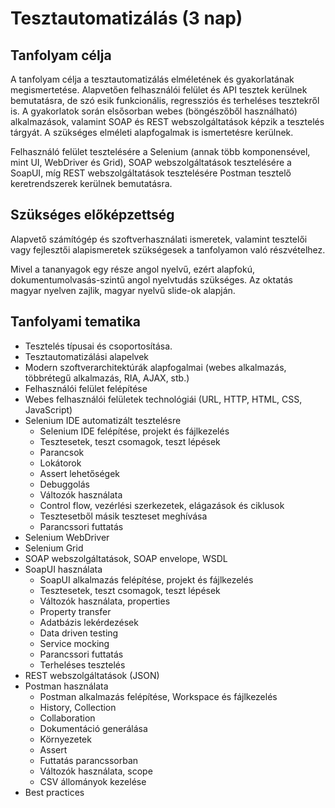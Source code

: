 # Tesztautomatizálás (3 nap)

## Tanfolyam célja

A tanfolyam célja a tesztautomatizálás elméletének és gyakorlatának megismertetése.
Alapvetően felhasználói felület és API tesztek kerülnek bemutatásra, de szó esik
funkcionális, regressziós és terheléses tesztekről is. A gyakorlatok során elsősorban
webes (böngészőből használható) alkalmazások, valamint SOAP és REST webszolgáltatások
képzik a tesztelés tárgyát. A szükséges elméleti alapfogalmak is ismertetésre kerülnek.

Felhasználó felület tesztelésére a Selenium (annak több komponensével, mint UI, WebDriver és Grid),
SOAP webszolgáltatások tesztelésére a SoapUI, míg REST webszolgáltatások tesztelésére Postman
tesztelő keretrendszerek kerülnek bemutatásra.

## Szükséges előképzettség

Alapvető számítógép és szoftverhasználati ismeretek, valamint tesztelői vagy fejlesztői 
alapismeretek szükségesek a tanfolyamon való részvételhez.

Mivel a tananyagok egy
része angol nyelvű, ezért alapfokú, dokumentumolvasás-szintű angol
nyelvtudás szükséges. Az oktatás magyar nyelven zajlik, magyar nyelvű
slide-ok alapján.

## Tanfolyami tematika

* Tesztelés típusai és csoportosítása.
* Tesztautomatizálási alapelvek
* Modern szoftverarchitektúrák alapfogalmai (webes alkalmazás, többrétegű alkalmazás, RIA, AJAX, stb.)
* Felhasználói felület felépítése
* Webes felhasználói felületek technológiái (URL, HTTP, HTML, CSS, JavaScript)
* Selenium IDE automatizált tesztelésre
    * Selenium IDE felépítése, projekt és fájlkezelés
    * Tesztesetek, teszt csomagok, teszt lépések
    * Parancsok
    * Lokátorok
    * Assert lehetőségek
    * Debuggolás
    * Változók használata
    * Control flow, vezérlési szerkezetek, elágazások és ciklusok
    * Tesztesetből másik teszteset meghívása
    * Parancssori futtatás
* Selenium WebDriver
* Selenium Grid
* SOAP webszolgáltatások, SOAP envelope, WSDL
* SoapUI használata
    * SoapUI alkalmazás felépítése, projekt és fájlkezelés
    * Tesztesetek, teszt csomagok, teszt lépések
    * Változók használata, properties
    * Property transfer
    * Adatbázis lekérdezések
    * Data driven testing
    * Service mocking
    * Parancssori futtatás
    * Terheléses tesztelés
* REST webszolgáltatások (JSON)
* Postman használata
    * Postman alkalmazás felépítése, Workspace és fájlkezelés
    * History, Collection
    * Collaboration
    * Dokumentáció generálása
    * Környezetek
    * Assert
    * Futtatás parancssorban
    * Változók használata, scope
    * CSV állományok kezelése
* Best practices